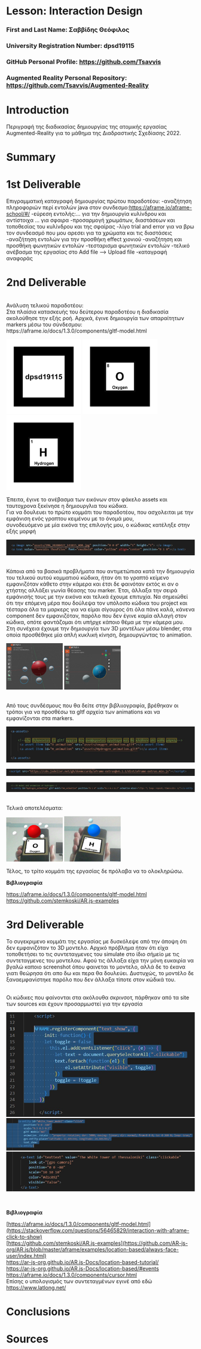 # Lesson: Interaction Design

### First and Last Name: Σαββίδης Θεόφιλος
### University Registration Number: dpsd19115
### GitHub Personal Profile: https://github.com/Tsavvis
### Augmented Reality Personal Repository: https://github.com/Tsavvis/Augmented-Reality

# Introduction
 
 Περιγραφή της διαδικασίας δημιουργίας της ατομικής εργασίας Augmented-Reality για το μάθημα της Διαδραστικής Σχεδίασης 2022.
# Summary


# 1st Deliverable

Επιγραμματική καταγραφή δημιουργίας πρώτου παραδοτέου:
 -αναζήτηση πληροφοριών περί εντολών java στον συνδεσμο:https://aframe.io/aframe-school/#/
 -εύρεση εντολής:... για την δημιουργία κυλίνδρου και αντίστοιχα ... για σφαιρα
 -προσαρμογή χρωμάτων, διαστάσεων και τοποθεσίας του κυλίνδρου και της σφαίρας 
 -λίγο trial and error για να βρω τον συνδεασμό που μου αρεσει για τα χρώματα και τις διαστάσεις
 -αναζήτηση εντολών για την προσθήκη effect χιονιού
 -αναζήτηση και προσθήκη φωνητικών εντολών 
 -τεσταρισμα φωνητικών εντολών
 -τελικό ανέβασμα της εργασίας στο Add file --> Upload file
 -καταγραφή αναφοράς

# 2nd Deliverable
<br />
Ανάλυση τελικού παραδοτέου:<br />
Στα πλαίσια κατασκευής του δεύτερου παραδοτέου η διαδικασία ακολούθησε την εξής ροή. Αρχικά, έγινε δημιουργία των απαραίτητων markers μέσω του σύνδεσμου: https://aframe.io/docs/1.3.0/components/gltf-model.html<br />

<p align="left">
<img src="pattern-dpsd19115_marker.png" width="200" height="200">
<img src="pattern-card-Oxygen.png" width="200" height="200">
<img src="pattern-card-H.png" width="200" height="200">
</p>
Έπειτα, έγινε το ανέβασμα των εικόνων στον φάκελο assets και ταυτοχρονα ξεκίνησε η δημιουργλια του κώδικα.<br />
Για να δουλευει το πρώτο κομμάτι του παραδοτέου, που ασχολειται με την εμφάνιση ενός γραπτου κειμένου με το όνομά μου, <br />συνοδευόμενο με μία εικόνα της επιλογής μου, ο κώδικας κατέληξε στην εξής μορφή <br />

<p align="left">
<img src="Screenshot_2.jpg">
</p>
<br />
Κάποια από τα βασικά προβλήματα που αντιμετώπισα κατά την δημιουργία του τελικού αυτού κομματιού κώδικα, ήταν ότι το γραπτό κείμενο εμφανιζόταν κάθετο στην κάμερα και έτσι δε φαινόταν εκτός κι αν ο χτήστης αλλάξει γωνία θέασης του marker. Έτσι, άλλαξα την σειρά εμφάνισής τους με την εικόνα και τελικά έχουμε επιτυχία. Να σημειώθεί ότι την επόμενη μέρα που δούλεψα τον υπόλοιπο κώδικα του project και τέσταρα όλα τα μαρκερς για να είμαι σίγουρος ότι όλα πάνε καλά, κάνενα component δεν εμφανιζόταν, παρόλο που δεν έγινε καμία αλλαγή στον κώδικα, οπότε φαντάζομαι ότι υπήρχε κάποιο θέμα με την κάμερα μου.
<br />
Στη συνέχεια έχουμε την δημιουργία των 3D μοντέλων μέσω blender, στα οποία προσθέθηκε μία απλή κυκλική κίνηση, δημιουργώντας το animation.<br />

<p align="left">
<img src="Screenshot_1.jpg" width="30%" height="30%">
<img src="Screenshot_5.jpg" width="30%" height="30%">
</p>

<br />
Από τους συνδέσμους που θα δείτε στην βιβλιιογραφία, βρέθηκαν οι τρόποι για να προσθέσω τα gltf αρχεία των animations και να εμφανίζονται στα markers.
<br />

<p align="left">
<img src="Screenshot_3.jpg">
</p>
<p align="left">
<img src="Screenshot_4.jpg">
</p>
<p align="left">
<img src="Screenshot_6.jpg">
</p>

<br />
Τελικά αποτελέσματα:
<br />

<p align="left">
<img src="Screenshot_7.jpg" width="30%" height="30%">
<img src="Screenshot_8.jpg" width="30%" height="30%">
</p>

<p>
Τέλος, το τρίτο κομμάτι της εργασίας δε πρόλαβα να το ολοκληρώσω.
</p>

**Βιβλιογραφία**

https://aframe.io/docs/1.3.0/components/gltf-model.html<br />
https://github.com/stemkoski/AR.js-examples<br />

# 3rd Deliverable 
<p>
 Το συγεκριμενο κομμάτι της εργασίας με δυσκόλεψε από την άποψη ότι δεν εμφανιζόταν το 3D μοντελο. Αρχικό πρόβλημα ήταν ότι είχα τοποθετήσει το τις συντεταγμενες του simulate στο ίδιο σήμείο με τις συντεταγμενες του μοντελου. Αφού τις άλλαξα είχα την μόνη ευκαιρία να βγαλώ καποιο screenshot όπου φαινεται το μοντελο, αλλά δε το έκανα γιατι θεώρησα ότι απο δω και περα θα δουλεύει. Δυστυχώς, το μοντέλο δε ξαναεμφανίστηκε παρόλο που δεν άλλαξα τίποτε στον κώδικά του.
 </p>
 
 <br/>
 Οι κώδικες που φαίνονται στα ακόλουθα σκρινσοτ, πάρθηκαν από τα site των sources και έχουν προσαρμωστεί για την εργασία
 <br/>
 <p align="left">
 <img src="code_sc1.jpg">
 <img src="code_sc2.jpg">
 <img src="code_sc3.jpg">
 </p>
 <br/>
 
 
 **Βιβλιογραφία**

[https://aframe.io/docs/1.3.0/components/gltf-model.html](https://stackoverflow.com/questions/56465829/interaction-with-aframe-click-to-show)<br />
[https://github.com/stemkoski/AR.js-examples](https://github.com/AR-js-org/AR.js/blob/master/aframe/examples/location-based/always-face-user/index.html)<br />
https://ar-js-org.github.io/AR.js-Docs/location-based-tutorial/<br/>
https://ar-js-org.github.io/AR.js-Docs/location-based/#events <br/>
https://aframe.io/docs/1.3.0/components/cursor.html <br/>
Επίσης ο υπολογισμός των συντεταγμένων εγινέ από εδώ<br/>
 https://www.latlong.net/<br/>
 
# Conclusions


# Sources
